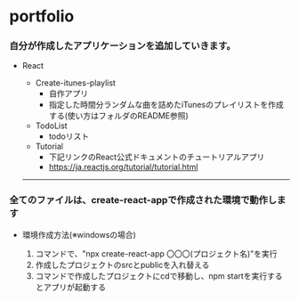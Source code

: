 # portfolio

### 自分が作成したアプリケーションを追加していきます。

* React
  * Create-itunes-playlist
    * 自作アプリ
    * 指定した時間分ランダムな曲を詰めたiTunesのプレイリストを作成する(使い方はフォルダのREADME参照)
  * TodoList
    * todoリスト
  * Tutorial
    * 下記リンクのReact公式ドキュメントのチュートリアルアプリ
    * <https://ja.reactjs.org/tutorial/tutorial.html>
  
  ---
### 全てのファイルは、create-react-appで作成された環境で動作します
* 環境作成方法(※windowsの場合)

  1. コマンドで、"npx create-react-app 〇〇〇(プロジェクト名)"を実行  
  2. 作成したプロジェクトのsrcとpublicを入れ替える  
  3. コマンドで作成したプロジェクトにcdで移動し、npm startを実行するとアプリが起動する
